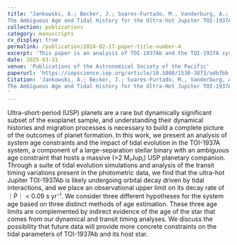 ```yaml
---
title: "Jankowski, A.; Becker, J.; Soares-Furtado, M., Vanderburg, A.; He, Z.
The Ambiguous Age and Tidal History for the Ultra-hot Jupiter TOI-1937Ab"
collection: publications
category: manuscripts
cv_display: true
permalink: /publication/2024-02-17-paper-title-number-4
excerpt: 'This paper is an analysis of TOI-1937Ab and the TOI-1937A system.'
date: 2025-03-31
venue: 'Publications of the Astronomical Society of the Pacific'
paperurl: 'https://iopscience.iop.org/article/10.1088/1538-3873/adbfbb'
Citation: 'Jankowski, A.; Becker, J.; Soares-Furtado, M., Vanderburg, A.; He, Z.
The Ambiguous Age and Tidal History for the Ultra-Hot Jupiter TOI-1937Ab, Publications of the Astronomical Society of the Pacific. [arXiv:2503.15802](https://arxiv.org/abs/2503.15802)
'
---
```


Ultra-short-period (USP) planets are a rare but dynamically significant subset of the exoplanet sample, and understanding their dynamical histories and migration processes is necessary to build a complete picture of the outcomes of planet formation. In this work, we present an analysis of system age constraints and the impact of tidal evolution in the TOI-1937A system, a component of a large-separation stellar binary with an ambiguous age constraint that hosts a massive (>2 M₍Jup₎) USP planetary companion. Through a suite of tidal evolution simulations and analysis of the transit timing variations present in the photometric data, we find that the ultra-hot Jupiter TOI-1937Ab is likely undergoing orbital decay driven by tidal interactions, and we place an observational upper limit on its decay rate of ｜Ṗ｜ < 0.09 s yr⁻¹. We consider three different hypotheses for the system age based on three distinct methods of age estimation. These three age limits are complemented by indirect evidence of the age of the star that comes from our dynamical and transit timing analyses. We discuss the possibility that future data will provide more concrete constraints on the tidal parameters of TOI-1937Ab and its host star.


